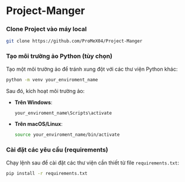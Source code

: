 # Project-Manger

### Clone Project vào máy local
```bash
git clone https://github.com/ProMeX04/Project-Manger
```

### Tạo môi trường ảo Python (tùy chọn)
Tạo một môi trường ảo để tránh xung đột với các thư viện Python khác:

```bash
python -m venv your_enviroment_name
```

Sau đó, kích hoạt môi trường ảo:
- **Trên Windows**:
  ```bash
  your_enviroment_name\Scripts\activate
  ```
- **Trên macOS/Linux**:
  ```bash
  source your_enviroment_name/bin/activate
  ```

### Cài đặt các yêu cầu (requirements)
Chạy lệnh sau để cài đặt các thư viện cần thiết từ file `requirements.txt`:

```bash
pip install -r requirements.txt
```


